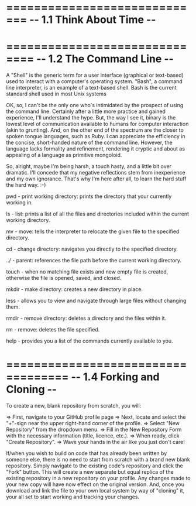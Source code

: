=============================
-- 1.1 Think About Time --
=============================





==============================
-- 1.2 The Command Line --
==============================

A "Shell" is the generic term for a user interface (graphical or text-based) used to interact with a computer's operating system.  "Bash", a command line interpreter, is an example of a text-based shell.  Bash is the current standard shell used in most Unix systems

OK, so, I can't be the only one who's intimidated by the prospect of using the command line. Certainly after a little more practice and gained experience, I'll understand the hype.  But, the way I see it, binary is the lowest level of communication available to humans for computer interaction (akin to grunting). And, on the other end of the spectrum are the closer to spoken tongue languages, such as Ruby.  I can appreciate the efficiency in the concise, short-handed nature of the command line. However, the language lacks formality and refinement, rendering it cryptic and about as appealing of a language as primitive mongoloid.

So, alright, maybe I'm being harsh, a touch hasty, and a little bit over dramatic. I'll concede that my negative reflections stem from inexperience and my own ignorance. That's why I'm here after all, to learn the hard stuff the hard way.   :-)   

pwd - print working directory: prints the directory that your currently working in.

ls - list: prints a list of all the files and directories included within the current working directory.

mv - move: tells the interpreter to relocate the given file to the specified directory.

cd - change directory: navigates you directly to the specified directory.

../ - parent:  references the file path before the current working directory.

touch - when no matching file exists and new empty file is created, otherwise the file is opened, saved, and closed.

mkdir - make directory: creates a new directory in place.

less - allows you to view and navigate through large files without changing them.

rmdir - remove directory: deletes a directory and the files within it.

rm - remove: deletes the file specified.

help - provides you a list of the commands currently available to you.



===================================
-- 1.4 Forking and Cloning --
===================================

To create a new, blank repository from scratch, you will:

=> First, navigate to your GitHub profile page
=> Next, locate and select the "+"-sign near the upper right-hand corner of the profile.
=> Select "New Repository" from the dropdown menu.
=> Fill in the New Repository Form with the necessary information (title, licence, etc.).
=> When ready, click "Create Repository".
=> Wave your hands in the air like you just don't care!

If/when you wish to build on code that has already been written by someone else, there is no need to start from scratch with a brand new blank repository. Simply navigate to the existing code's repository and click the "Fork" button.  This will create a new separate but equal replica of the existing repository in a new repository on your profile. Any  changes made to your new copy will have now effect on the original version.  And, once you download and link the file to your own local system by way of "cloning" it, your all set to start working and tracking your changes. 
